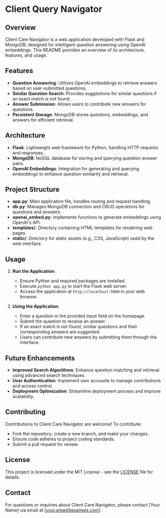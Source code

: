 # Client Query Navigator

## Overview

Client Care Navigator is a web application developed with Flask and MongoDB, designed for intelligent question answering using OpenAI embeddings. This README provides an overview of its architecture, features, and usage.

## Features

- **Question Answering**: Utilizes OpenAI embeddings to retrieve answers based on user-submitted questions.
- **Similar Question Search**: Provides suggestions for similar questions if an exact match is not found.
- **Answer Submission**: Allows users to contribute new answers for questions.
- **Persistent Storage**: MongoDB stores questions, embeddings, and answers for efficient retrieval.

## Architecture

- **Flask**: Lightweight web framework for Python, handling HTTP requests and responses.
- **MongoDB**: NoSQL database for storing and querying question-answer pairs.
- **OpenAI Embeddings**: Integration for generating and querying embeddings to enhance question similarity and retrieval.

## Project Structure

- **app.py**: Main application file, handles routing and request handling.
- **db.py**: Manages MongoDB connection and CRUD operations for questions and answers.
- **openai_embed.py**: Implements functions to generate embeddings using OpenAI's API.
- **templates/**: Directory containing HTML templates for rendering web pages.
- **static/**: Directory for static assets (e.g., CSS, JavaScript) used by the web interface.

## Usage

1. **Run the Application**:
   - Ensure Python and required packages are installed.
   - Execute `python app.py` to start the Flask web server.
   - Access the application at `http://localhost:5000` in your web browser.

2. **Using the Application**:
   - Enter a question in the provided input field on the homepage.
   - Submit the question to receive an answer.
   - If an exact match is not found, similar questions and their corresponding answers are suggested.
   - Users can contribute new answers by submitting them through the interface.

## Future Enhancements

- **Improved Search Algorithms**: Enhance question matching and retrieval using advanced search techniques.
- **User Authentication**: Implement user accounts to manage contributions and access control.
- **Deployment Optimization**: Streamline deployment process and improve scalability.

## Contributing

Contributions to Client Care Navigator are welcome! To contribute:
- Fork the repository, create a new branch, and make your changes.
- Ensure code adheres to project coding standards.
- Submit a pull request for review.

## License

This project is licensed under the MIT License - see the [LICENSE](LICENSE) file for details.

## Contact

For questions or inquiries about Client Care Navigator, please contact [Your Name] via email at [your.email@example.com].
